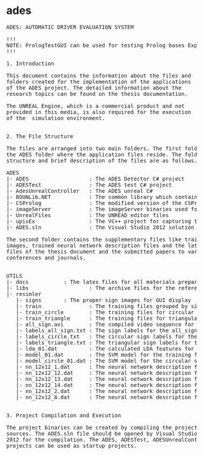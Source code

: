 # ades

<pre>
ADES: AUTOMATIC DRIVER EVALUATION SYSTEM

!!!
NOTE: PrologTestGUI can be used for testing Prolog bases Expert System...
!!!

1. Introduction

This document contains the information about the files and 
folders created for the implementation of the applications 
of the ADES project. The detailed information about the 
research topics can be found on the thesis documentation.

The UNREAL Engine, which is a commercial product and not 
provided in this media, is also required for the execution 
of the  simulation environment.


2. The File Structure

The files are arranged into two main folders. The first folder is
the ADES folder where the application files reside. The folder
structure and brief description of the files are as follows.

ADES
|- ADES                   : The ADES Detector C# project
|- ADESTest               : The ADES test C# project
|- AdesUnrealController   : The ADES unreal C#
|- BOUNLib.NET            : The common library which contains the main research topics
|- CSProlog               : The modified version of the CSProlog project
|- imageServer            : The imageServer binaries used for UNREAL Engine detours
|- UnrealFiles            : The UNREAD editor files
|- upisEx                 : The VC++ project for capturing the images from the UNREAL Client
|- ADES.sln               : The Visual Studio 2012 solution file for the entire project.

The second folder contains the supplementary files like training
images, trained neural network description files and the latex
files of the thesis document and the submitted papers to various 
conferences and journals.


UTILS
|- docs			  : The latex files for all materials prepared during the thesis study.
|- libs                   : The archive files for the referenced libraries.
|- resimler
   |- signs		  : The proper sign images for GUI display
   |- train               : The training files grouped by sign numbers
   |- train_circle        : The training files for circular signd grouped by sign numbers
   |- train_triangle      : The training files for triangular signd grouped by sign numbers
   |- all_sign.avi        : The compiled video sequence for sign/lane recognition examples
   |- labels_all_sign.txt : The sign labels for the all_sign video sequence
   |- labels_circle.txt   : The circular sign labels for the all_sign video sequence
   |- labels_triangle.txt : The triangular sign labels for the all_sign video sequence
   |- lda_01.dat          : The calculated LDA features for the training set
   |- model_01.dat        : The SVM model for the training files
   |- model_circle_01.dat : The SVM model for the circular sign training files
   |- nn_12x12_1.dat      : The neural network description for the sign labeled by 1
   |- nn_12x12_12.dat     : The neural network description for the sign labeled by 12
   |- nn_12x12_13.dat     : The neural network description for the sign labeled by 13
   |- nn_12x12_14.dat     : The neural network description for the sign labeled by 14
   |- nn_12x12_2.dat      : The neural network description for the sign labeled by 2
   |- nn_12x12_8.dat      : The neural network description for the sign labeled by 8


3. Project Compilation and Execution

The project binaries can be created by compiling the project 
sources. The ADES.sln file should be opened by Visual Studio 
2012 for the compilation. The ADES, ADESTest, ADESUnrealController 
projects can be used as startup projects.

</pre>
